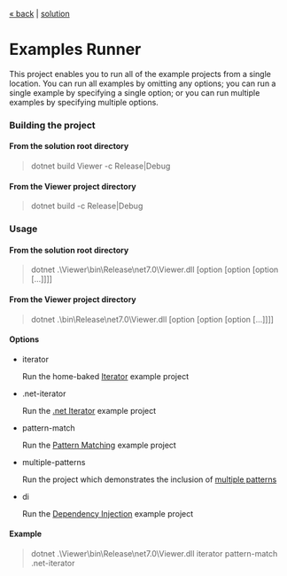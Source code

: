 [« back](../README.md#do-you-need-to-know-how-to-implement-design-patterns) | [solution](./)
# Examples Runner
This project enables you to run all of the example projects from a single location. You can run all examples by omitting any options; you can run a single example by specifying a single option; or you can run multiple examples by specifying multiple options.

### Building the project
#### From the solution root directory
> dotnet build Viewer -c Release|Debug
#### From the Viewer project directory
> dotnet build -c Release|Debug
### Usage
#### From the solution root directory
> dotnet .\Viewer\bin\Release\net7.0\Viewer.dll [option [option [option [...]]]]
#### From the Viewer project directory
> dotnet .\bin\Release\net7.0\Viewer.dll [option [option [option [...]]]]
#### Options
- iterator

  Run the home-baked [Iterator](../IteratorImplementation/README.md) example project
- .net-iterator

  Run the [.net Iterator](../DotNetIterator/README.md) example project
- pattern-match

  Run the [Pattern Matching](../PatternMatching/README.md) example project
- multiple-patterns

  Run the project which demonstrates the inclusion of [multiple patterns](../Sorting/README.md)
- di

  Run the [Dependency Injection](../DependencyInjection/README.md) example project

#### Example
> dotnet .\Viewer\bin\Release\net7.0\Viewer.dll iterator pattern-match .net-iterator
